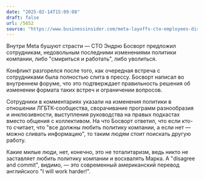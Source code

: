 ```yaml
---
date: "2025-02-14T15:09:08"
draft: false
url: /5652
source: "https://www.businessinsider.com/meta-layoffs-cto-employees-disagree-policy-changes-quit-2025-2?utm_source=Iterable&utm_medium=email&utm_campaign=%20Business%20Insider%20Today%20-%20February%2014%202025"
---
```


Внутри Meta бушуют страсти — CTO Эндрю Босворт предложил сотрудникам, недовольным последними изменениями политики компании, либо "смириться и работать", либо уволиться.

Конфликт разгорелся после того, как очередная встреча с сотрудниками была полностью слита в прессу. Босворт написал во внутреннем форуме, что это подтверждает правильность решения об изменении формата таких встреч и ограничении вопросов.

Сотрудники в комментариях указали на изменения политики в отношении ЛГБТК-сообщества, сворачивание программ разнообразия и инклюзивности, выступления руководства на правых подкастах вместо общения с коллективом. На что Босворт ответил, что если кто-то считает, что "все должны любить политику компании, а если нет — можно сливать информацию", то таким людям стоит поискать другую работу.

Какие милые люди, нет, конечно, это не тоталитаризм, ведь никто не заставляет любить политику компании и восхвалять Марка. А "disagree and commit", видимо, — это современный американский перевод английского "I will work harder!".